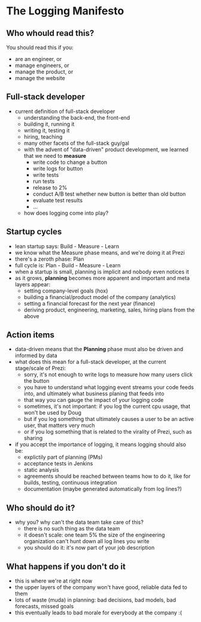 The Logging Manifesto
=====================

Who whould read this?
---------------------
You should read this if you:

- are an engineer, or
- manage engineers, or
- manage the product, or
- manage the website

Full-stack developer
--------------------
- current definition of full-stack developer
    - understanding the back-end, the front-end
    - building it, running it
    - writing it, testing it
    - hiring, teaching
    - many other facets of the full-stack guy/gal
    - with the advent of "data-driven" product development, we learned that we need to **measure**
        - write code to change a button
        - write logs for button
        - write tests
        - run tests
        - release to 2%
        - conduct A/B test whether new button is better than old button
        - evaluate test results
        - ...
    - how does logging come into play?

Startup cycles
--------------
- lean startup says: Build - Measure - Learn
- we know what the Measure phase means, and we're doing it at Prezi
- there's a zeroth phase: Plan
- full cycle is: Plan - Build - Measure - Learn
- when a startup is small, planning is implicit and nobody even notices it
- as it grows, **planning** becomes more apparent and important and meta layers appear:
    - setting company-level goals (hox)
    - building a financial/product model of the company (analytics)
    - setting a financial forecast for the next year (finance)
    - deriving product, engineering, marketing, sales, hiring plans from the above

Action items
------------
- data-driven means that the **Planning** phase must also be driven and informed by data
- what does this mean for a full-stack developer, at the current stage/scale of Prezi:
    - sorry, it's not enough to write logs to measure how many users click the button
    - you have to understand what logging event streams your code feeds into, and ultimately what business planing that feeds into
    - that way you can gauge the impact of your logging code
    - sometimes, it's not important: if you log the current cpu usage, that won't be used by Doug
    - but if you log something that ultimately causes a user to be an active user, that matters very much
    - or if you log something that is related to the virality of Prezi, such as sharing
- if you accept the importance of logging, it means logging should also be:
    - explictily part of planning (PMs)
    - acceptance tests in Jenkins
    - static analysis
    - agreements should be reached between teams how to do it, like for builds, testing, continuous integration
    - documentation (maybe generated automatically from log lines?)

Who should do it?
-----------------
- why you? why can't the data team take care of this?
    - there is no such thing as the data team
    - it doesn't scale: one team 5% the size of the engineering organization can't hunt down all log lines you write
    - you should do it: it's now part of your job description

What happens if you don't do it
-------------------------------
- this is where we're at right now
- the upper layers of the company won't have good, reliable data fed to them
- lots of waste (muda) in planning: bad decisions, bad models, bad forecasts, missed goals
- this eventually leads to bad morale for everybody at the company :(

